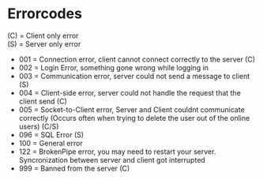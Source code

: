 # Errorcodes
(C) = Client only error \
(S) = Server only error

* 001 = Connection error, client cannot connect correctly to the server (C)
* 002 = Login Error, something gone wrong while logging in
* 003 = Communication error, server could not send a message to client (S)
* 004 = Client-side error, server could not handle the request that the client send (C)
* 005 = Socket-to-Client error, Server and Client couldnt communicate correctly (Occurs often when trying to delete the user out of the online users) (C/S)
* 096 = SQL Error (S)
* 100 = General error
* 122 = BrokenPipe error, you may need to restart your server. Syncronization between server and client got interrupted
* 999 = Banned from the server (C)
